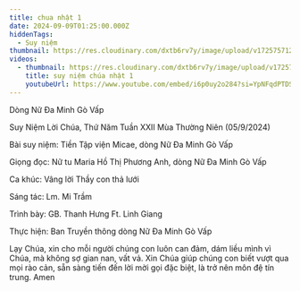 ```yaml
---
title: chua nhật 1
date: 2024-09-09T01:25:00.000Z
hiddenTags:
  - Suy niệm
thumbnail: https://res.cloudinary.com/dxtb6rv7y/image/upload/v1725757129/1_kaarbo.jpg
videos:
  - thumbnail: https://res.cloudinary.com/dxtb6rv7y/image/upload/v1725757129/1_kaarbo.jpg
    title: suy niệm chúa nhật 1
    youtubeUrl: https://www.youtube.com/embed/i6p0uy2o284?si=YpNFqdPTDSFOe5AN
---
```

Dòng Nữ Đa Minh Gò Vấp  

Suy Niệm Lời Chúa, Thứ Năm Tuần XXII Mùa Thường Niên (05/9/2024)

Bài suy niệm: Tiền Tập viện Micae, dòng Nữ Đa Minh Gò Vấp

Giọng đọc: Nữ tu Maria Hồ Thị Phương Anh, dòng Nữ Đa Minh Gò Vấp

Ca khúc: Vâng lời Thầy con thả lưới

Sáng tác: Lm. Mi Trầm

Trình bày: GB. Thanh Hưng Ft. Linh Giang 

Thực hiện: Ban Truyền thông dòng Nữ Đa Minh Gò Vấp



Lạy Chúa, xin cho mỗi người chúng con luôn can đảm, dám liều mình vì Chúa, mà không sợ gian nan, vất vả. Xin Chúa giúp chúng con biết vượt qua mọi rào cản, sẵn sàng tiến đến lời mời gọi đặc biệt, là trở nên môn đệ tín trung. Amen
